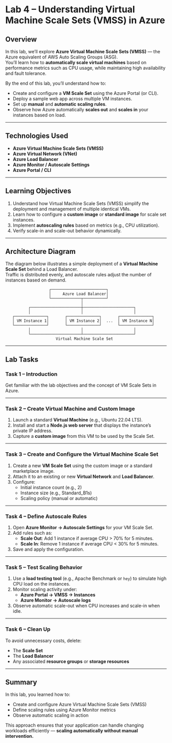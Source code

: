 # Lab 4 – Understanding Virtual Machine Scale Sets (VMSS) in Azure

## Overview

In this lab, we’ll explore **Azure Virtual Machine Scale Sets (VMSS)** — the Azure equivalent of AWS Auto Scaling Groups (ASG).  
You’ll learn how to **automatically scale virtual machines** based on performance metrics such as CPU usage, while maintaining high availability and fault tolerance.

By the end of this lab, you’ll understand how to:

- Create and configure a **VM Scale Set** using the Azure Portal (or CLI).
- Deploy a sample web app across multiple VM instances.
- Set up **manual** and **automatic scaling rules**.
- Observe how Azure automatically **scales out** and **scales in** your instances based on load.

---

## Technologies Used

- **Azure Virtual Machine Scale Sets (VMSS)**
- **Azure Virtual Network (VNet)**
- **Azure Load Balancer**
- **Azure Monitor / Autoscale Settings**
- **Azure Portal / CLI**

---

## Learning Objectives

1. Understand how Virtual Machine Scale Sets (VMSS) simplify the deployment and management of multiple identical VMs.
2. Learn how to configure a **custom image** or **standard image** for scale set instances.
3. Implement **autoscaling rules** based on metrics (e.g., CPU utilization).
4. Verify scale-in and scale-out behavior dynamically.

---

## Architecture Diagram

The diagram below illustrates a simple deployment of a **Virtual Machine Scale Set** behind a Load Balancer.  
Traffic is distributed evenly, and autoscale rules adjust the number of instances based on demand.

```
                   ┌────────────────────────┐
                   │     Azure Load Balancer│
                   └─────────────┬──────────┘
                                 │
          ┌──────────────────────┼──────────────────────┐
          │                      │                      │
   ┌──────────────┐       ┌──────────────┐       ┌──────────────┐
   │ VM Instance 1│       │ VM Instance 2│  ...  │ VM Instance N│
   └──────────────┘       └──────────────┘       └──────────────┘
          │                      │                      │
          └──────────────────────┴──────────────────────┘
                      Virtual Machine Scale Set
```

---

## Lab Tasks

### **Task 1 – Introduction**

Get familiar with the lab objectives and the concept of VM Scale Sets in Azure.

---

### **Task 2 – Create Virtual Machine and Custom Image**

1. Launch a standard **Virtual Machine** (e.g., Ubuntu 22.04 LTS).
2. Install and start a **Node.js web server** that displays the instance’s private IP address.
3. Capture a **custom image** from this VM to be used by the Scale Set.

---

### **Task 3 – Create and Configure the Virtual Machine Scale Set**

1. Create a new **VM Scale Set** using the custom image or a standard marketplace image.
2. Attach it to an existing or new **Virtual Network** and **Load Balancer**.
3. Configure:
   - Initial instance count (e.g., 2)
   - Instance size (e.g., Standard_B1s)
   - Scaling policy (manual or automatic)

---

### **Task 4 – Define Autoscale Rules**

1. Open **Azure Monitor → Autoscale Settings** for your VM Scale Set.
2. Add rules such as:
   - **Scale Out**: Add 1 instance if average CPU > 70% for 5 minutes.
   - **Scale In**: Remove 1 instance if average CPU < 30% for 5 minutes.
3. Save and apply the configuration.

---

### **Task 5 – Test Scaling Behavior**

1. Use a **load testing tool** (e.g., Apache Benchmark or `hey`) to simulate high CPU load on the instances.
2. Monitor scaling activity under:
   - **Azure Portal → VMSS → Instances**
   - **Azure Monitor → Autoscale logs**
3. Observe automatic scale-out when CPU increases and scale-in when idle.

---

### **Task 6 – Clean Up**

To avoid unnecessary costs, delete:

- The **Scale Set**
- The **Load Balancer**
- Any associated **resource groups** or **storage resources**

---

## Summary

In this lab, you learned how to:

- Create and configure Azure Virtual Machine Scale Sets (VMSS)
- Define scaling rules using Azure Monitor metrics
- Observe automatic scaling in action

This approach ensures that your application can handle changing workloads efficiently — **scaling automatically without manual intervention.**

